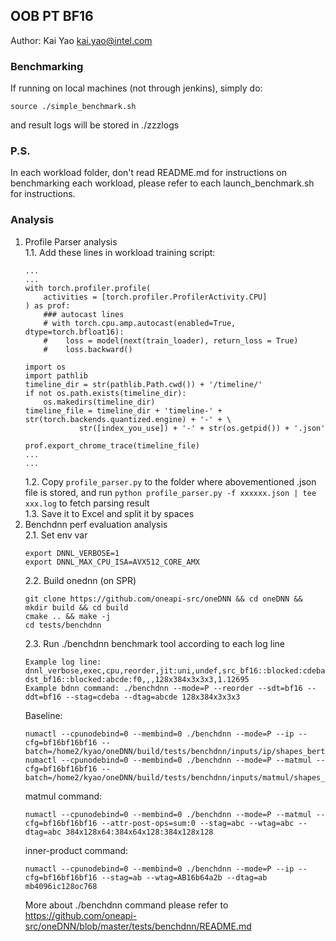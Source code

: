 ## OOB PT BF16  
Author: Kai Yao kai.yao@intel.com

### Benchmarking
If running on local machines (not through jenkins), simply do:
```
source ./simple_benchmark.sh
```
and result logs will be stored in ./zzzlogs
### P.S.
In each workload folder, don't read README.md for instructions on benchmarking each workload, please refer to each launch_benchmark.sh for instructions.

### Analysis

1. Profile Parser analysis  
   1.1. Add these lines in workload training script:  
	```
	...
	...
	with torch.profiler.profile(
		activities = [torch.profiler.ProfilerActivity.CPU]
	) as prof:
		### autocast lines
		# with torch.cpu.amp.autocast(enabled=True, dtype=torch.bfloat16):
		#	 loss = model(next(train_loader), return_loss = True)
		#	 loss.backward()
		
	import os
	import pathlib
	timeline_dir = str(pathlib.Path.cwd()) + '/timeline/'
	if not os.path.exists(timeline_dir):
		os.makedirs(timeline_dir)
	timeline_file = timeline_dir + 'timeline-' + str(torch.backends.quantized.engine) + '-' + \
				str([index_you_use]) + '-' + str(os.getpid()) + '.json'

	prof.export_chrome_trace(timeline_file)
	...
	...
	```
   1.2. Copy ```profile_parser.py``` to the folder where abovementioned .json file is stored, and run ```python profile_parser.py -f xxxxxx.json | tee xxx.log``` to fetch parsing result  
   1.3. Save it to Excel and split it by spaces
2. Benchdnn perf evaluation analysis  
   2.1. Set env var  
	```
	export DNNL_VERBOSE=1
	export DNNL_MAX_CPU_ISA=AVX512_CORE_AMX
	```
   2.2. Build onednn (on SPR)  
	```
	git clone https://github.com/oneapi-src/oneDNN && cd oneDNN && mkdir build && cd build
	cmake .. && make -j
	cd tests/benchdnn
	```
   2.3. Run ./benchdnn benchmark tool according to each log line  
	```
	Example log line: dnnl_verbose,exec,cpu,reorder,jit:uni,undef,src_bf16::blocked:cdeba:f0 dst_bf16::blocked:abcde:f0,,,128x384x3x3x3,1.12695
	Example bdnn command: ./benchdnn --mode=P --reorder --sdt=bf16 --ddt=bf16 --stag=cdeba --dtag=abcde 128x384x3x3x3
	```
	Baseline: 
	```
	numactl --cpunodebind=0 --membind=0 ./benchdnn --mode=P --ip --cfg=bf16bf16bf16 --batch=/home2/kyao/oneDNN/build/tests/benchdnn/inputs/ip/shapes_bert_large
	numactl --cpunodebind=0 --membind=0 ./benchdnn --mode=P --matmul --cfg=bf16bf16bf16 --batch=/home2/kyao/oneDNN/build/tests/benchdnn/inputs/matmul/shapes_bert_large
	```
	matmul command:
	```
	numactl --cpunodebind=0 --membind=0 ./benchdnn --mode=P --matmul --cfg=bf16bf16bf16 --attr-post-ops=sum:0 --stag=abc --wtag=abc --dtag=abc 384x128x64:384x64x128:384x128x128
	```
	inner-product command:
	```
	numactl --cpunodebind=0 --membind=0 ./benchdnn --mode=P --ip --cfg=bf16bf16bf16 --stag=ab --wtag=AB16b64a2b --dtag=ab mb4096ic128oc768
	```
    More about ./benchdnn command please refer to https://github.com/oneapi-src/oneDNN/blob/master/tests/benchdnn/README.md
